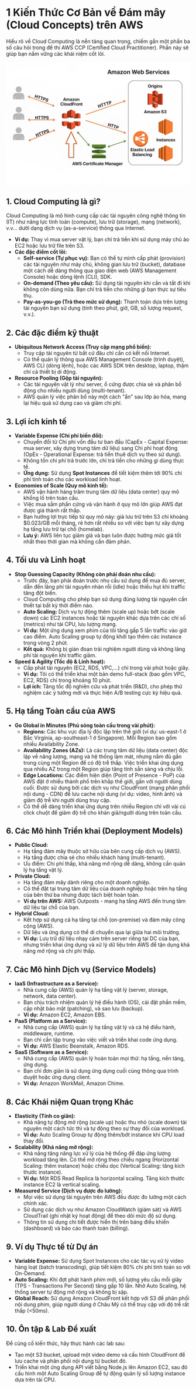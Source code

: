 # 1  Kiến Thức Cơ Bản về Đám mây (Cloud Concepts) trên AWS

Hiểu rõ về Cloud Computing là nền tảng quan trọng, chiếm gần một phần ba số câu hỏi trong đề thi AWS CCP (Certified Cloud Practitioner). Phần này sẽ giúp bạn nắm vững các khái niệm cốt lõi.

![alt text](image.png)

## 1. Cloud Computing là gì?

Cloud Computing là mô hình cung cấp các tài nguyên công nghệ thông tin (IT) như năng lực tính toán (compute), lưu trữ (storage), mạng (network), v.v... dưới dạng dịch vụ (as-a-service) thông qua Internet.

*   **Ví dụ:** Thay vì mua server vật lý, bạn chỉ trả tiền khi sử dụng máy chủ ảo EC2 hoặc lưu trữ file trên S3.
*   **Các đặc điểm cốt lõi:**
    *   **Self-service (Tự phục vụ):** Bạn có thể tự mình cấp phát (provision) các tài nguyên như máy chủ, không gian lưu trữ (bucket), database một cách dễ dàng thông qua giao diện web (AWS Management Console) hoặc dòng lệnh (CLI), SDK.
    *   **On-demand (Theo yêu cầu):** Sử dụng tài nguyên khi cần và tắt đi khi không còn dùng nữa. Bạn chỉ trả tiền cho những gì bạn thực sự tiêu thụ.
    *   **Pay-as-you-go (Trả theo mức sử dụng):** Thanh toán dựa trên lượng tài nguyên bạn sử dụng (tính theo phút, giờ, GB, số lượng request, v.v.).

## 2. Các đặc điểm kỹ thuật

*   **Ubiquitous Network Access (Truy cập mạng phổ biến):**
    *   Truy cập tài nguyên từ bất cứ đâu chỉ cần có kết nối Internet.
    *   Có thể quản lý thông qua AWS Management Console (trình duyệt), AWS CLI (dòng lệnh), hoặc các AWS SDK trên desktop, laptop, thậm chí cả thiết bị di động.
*   **Resource Pooling (Gộp tài nguyên):**
    *   Các tài nguyên vật lý như server, ổ cứng được chia sẻ và phân bổ động cho nhiều người dùng (multi-tenant).
    *   AWS quản lý việc phân bổ này một cách "ẩn" sau lớp ảo hóa, mang lại hiệu quả sử dụng cao và giảm chi phí.

## 3. Lợi ích kinh tế

*   **Variable Expense (Chi phí biến đổi):**
    *   Chuyển đổi từ Chi phí vốn đầu tư ban đầu (CapEx - Capital Expense: mua server, xây dựng trung tâm dữ liệu) sang Chi phí hoạt động (OpEx - Operational Expense: trả tiền thuê dịch vụ theo sử dụng).
    *   Không tốn chi phí trả trước lớn, chỉ trả tiền cho những gì dùng thực tế.
    *   **Ứng dụng:** Sử dụng **Spot Instances** để tiết kiệm thêm tới 90% chi phí tính toán cho các workload linh hoạt.
*   **Economies of Scale (Quy mô kinh tế):**
    *   AWS vận hành hàng trăm trung tâm dữ liệu (data center) quy mô khổng lồ trên toàn cầu.
    *   Việc mua sắm phần cứng và vận hành ở quy mô lớn giúp AWS đạt được giá thành rất thấp.
    *   Bạn hưởng lợi trực tiếp từ quy mô này: giá lưu trữ trên S3 chỉ khoảng $0.023/GB mỗi tháng, rẻ hơn rất nhiều so với việc bạn tự xây dựng hạ tầng lưu trữ tại chỗ (homelab).
    *   **Lưu ý:** AWS liên tục giảm giá và bạn luôn được hưởng mức giá tốt nhất theo thời gian mà không cần đàm phán.

## 4. Tối ưu và Linh hoạt

*   **Stop Guessing Capacity (Không còn phải đoán nhu cầu):**
    *   Trước đây, bạn phải đoán trước nhu cầu sử dụng để mua đủ server, dẫn đến lãng phí tài nguyên nhàn rỗi (idle) hoặc thiếu hụt khi traffic tăng đột biến.
    *   Cloud Computing cho phép bạn sử dụng đúng lượng tài nguyên cần thiết tại bất kỳ thời điểm nào.
    *   **Auto Scaling:** Dịch vụ tự động thêm (scale up) hoặc bớt (scale down) các EC2 instances hoặc tài nguyên khác dựa trên các chỉ số (metrics) như tải CPU, lưu lượng mạng.
    *   **Ví dụ:** Một ứng dụng xem phim của tôi tăng gấp 5 lần traffic vào giờ cao điểm. Auto Scaling group tự động khởi tạo thêm các instance trong vòng 2 phút.
    *   **Kết quả:** Không bị gián đoạn trải nghiệm người dùng và không lãng phí tài nguyên khi traffic giảm.
*   **Speed & Agility (Tốc độ & Linh hoạt):**
    *   Cấp phát tài nguyên (EC2, RDS, VPC,...) chỉ trong vài phút hoặc giây.
    *   **Ví dụ:** Tôi có thể triển khai một bản demo full-stack (bao gồm VPC, EC2, RDS) chỉ trong khoảng 10 phút.
    *   **Lợi ích:** Tăng tốc độ nghiên cứu và phát triển (R&D), cho phép thử nghiệm các ý tưởng mới và thực hiện A/B testing cực kỳ hiệu quả.

## 5. Hạ tầng Toàn cầu của AWS

*   **Go Global in Minutes (Phủ sóng toàn cầu trong vài phút):**
    *   **Regions:** Các khu vực địa lý độc lập trên thế giới (ví dụ: us-east-1 ở Bắc Virginia, ap-southeast-1 ở Singapore). Mỗi Region bao gồm nhiều Availability Zone.
    *   **Availability Zones (AZs):** Là các trung tâm dữ liệu (data center) độc lập về năng lượng, mạng và hệ thống làm mát, nhưng nằm đủ gần trong cùng một Region để có độ trễ thấp. Việc triển khai ứng dụng qua nhiều AZ trong một Region giúp tăng tính sẵn sàng và chịu lỗi.
    *   **Edge Locations:** Các điểm hiện diện (Point of Presence - PoP) của AWS đặt ở nhiều thành phố trên khắp thế giới, gần với người dùng cuối. Được sử dụng bởi các dịch vụ như CloudFront (mạng phân phối nội dung - CDN) để lưu cache nội dung (ví dụ: video, hình ảnh) và giảm độ trễ khi người dùng truy cập.
    *   Có thể dễ dàng triển khai ứng dụng trên nhiều Region chỉ với vài cú click chuột để giảm độ trễ cho khán giả/người dùng trên toàn cầu.

## 6. Các Mô hình Triển khai (Deployment Models)

*   **Public Cloud:**
    *   Hạ tầng đám mây thuộc sở hữu của bên cung cấp dịch vụ (AWS).
    *   Hạ tầng được chia sẻ cho nhiều khách hàng (multi-tenant).
    *   Ưu điểm: Chi phí thấp, khả năng mở rộng dễ dàng, không cần quản lý hạ tầng vật lý.
*   **Private Cloud:**
    *   Hạ tầng đám mây dành riêng cho một doanh nghiệp.
    *   Có thể đặt tại trung tâm dữ liệu của doanh nghiệp hoặc trên hạ tầng của bên thứ ba nhưng được tách biệt hoàn toàn.
    *   **Ví dụ trên AWS:** AWS Outposts - mang hạ tầng AWS đến trung tâm dữ liệu tại chỗ của bạn.
*   **Hybrid Cloud:**
    *   Kết hợp sử dụng cả hạ tầng tại chỗ (on-premise) và đám mây công cộng (AWS).
    *   Dữ liệu và ứng dụng có thể di chuyển qua lại giữa hai môi trường.
    *   **Ví dụ:** Lưu trữ dữ liệu nhạy cảm trên server riêng tại DC của bạn, nhưng triển khai ứng dụng và xử lý dữ liệu trên AWS để tận dụng khả năng mở rộng và chi phí thấp.

## 7. Các Mô hình Dịch vụ (Service Models)

*   **IaaS (Infrastructure as a Service):**
    *   Nhà cung cấp (AWS) quản lý hạ tầng vật lý (server, storage, network, data center).
    *   Bạn chịu trách nhiệm quản lý hệ điều hành (OS), cài đặt phần mềm, cập nhật bảo mật (patching), và sao lưu (backup).
    *   **Ví dụ:** Amazon EC2, Amazon EBS.
*   **PaaS (Platform as a Service):**
    *   Nhà cung cấp (AWS) quản lý hạ tầng vật lý và cả hệ điều hành, middleware, runtime.
    *   Bạn chỉ cần tập trung vào việc viết và triển khai code ứng dụng.
    *   **Ví dụ:** AWS Elastic Beanstalk, Amazon RDS.
*   **SaaS (Software as a Service):**
    *   Nhà cung cấp (AWS) quản lý hoàn toàn mọi thứ: hạ tầng, nền tảng, ứng dụng.
    *   Bạn chỉ đơn giản là sử dụng ứng dụng cuối cùng thông qua trình duyệt hoặc ứng dụng client.
    *   **Ví dụ:** Amazon WorkMail, Amazon Chime.

## 8. Các Khái niệm Quan trọng Khác

*   **Elasticity (Tính co giãn):**
    *   Khả năng tự động mở rộng (scale up) hoặc thu nhỏ (scale down) tài nguyên một cách tức thì và tự động theo sự thay đổi của workload.
    *   **Ví dụ:** Auto Scaling Group tự động thêm/bớt instance khi CPU load thay đổi.
*   **Scalability (Khả năng mở rộng):**
    *   Khả năng tăng năng lực xử lý của hệ thống để đáp ứng lượng workload tăng lên. Có thể mở rộng theo chiều ngang (Horizontal Scaling: thêm instance) hoặc chiều dọc (Vertical Scaling: tăng kích thước instance).
    *   **Ví dụ:** Một RDS Read Replica là horizontal scaling. Tăng kích thước instance EC2 là vertical scaling.
*   **Measured Service (Dịch vụ được đo lường):**
    *   Mọi việc sử dụng tài nguyên trên AWS đều được đo lường một cách chính xác.
    *   Sử dụng các dịch vụ như Amazon CloudWatch (giám sát) và AWS CloudTrail (ghi nhật ký hoạt động) để theo dõi mức độ sử dụng.
    *   Thông tin sử dụng chi tiết được hiển thị trên bảng điều khiển (dashboard) và báo cáo thanh toán (billing).

## 9. Ví dụ Thực tế từ Dự án

*   **Variable Expense:** Sử dụng Spot Instances cho các tác vụ xử lý video hàng loạt (batch transcoding), giúp tiết kiệm 80% chi phí tính toán so với On-Demand.
*   **Auto Scaling:** Khi đợt phát hành phim mới, số lượng yêu cầu mỗi giây (TPS - Transactions Per Second) tăng gấp 10 lần. Nhờ Auto Scaling, hệ thống server tự động mở rộng và không bị sập.
*   **Global Reach:** Sử dụng Amazon CloudFront kết hợp với S3 để phân phối nội dung phim, giúp người dùng ở Châu Mỹ có thể truy cập với độ trễ rất thấp (<50ms).

## 10. Ôn tập & Lab Đề xuất

Để củng cố kiến thức, hãy thực hành các lab sau:

*   Tạo một S3 bucket, upload một video demo và cấu hình CloudFront để lưu cache và phân phối nội dung từ bucket đó.
*   Triển khai một ứng dụng API viết bằng Node.js lên Amazon EC2, sau đó cấu hình một Auto Scaling Group để tự động quản lý số lượng instance dựa trên tải CPU.